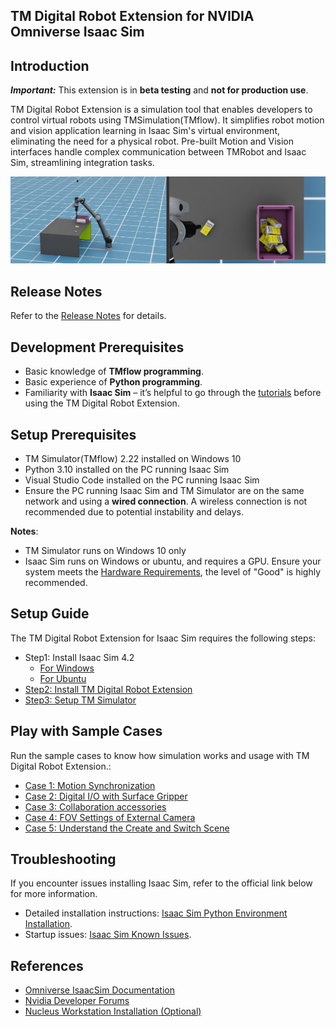 ## TM Digital Robot Extension for NVIDIA Omniverse Isaac Sim

## Introduction

**_Important:_** This extension is in **beta testing** and **not for production use**.

TM Digital Robot Extension is a simulation tool that enables developers to control virtual robots using TMSimulation(TMflow). It simplifies robot motion and vision application learning in Isaac Sim's virtual environment, eliminating the need for a physical robot. Pre-built Motion and Vision interfaces handle complex communication between TMRobot and Isaac Sim, streamlining integration tasks.

![](images/sample.png)

## Release Notes

Refer to the [Release Notes](RELEASE_NOTES.md) for details.

## Development Prerequisites

-   Basic knowledge of **TMflow programming**.
-   Basic experience of **Python programming**.
-   Familiarity with **Isaac Sim** – it’s helpful to go through the [tutorials](https://docs.omniverse.nvidia.com/isaacsim/latest/introductory_tutorials/tutorial_intro_interface.html) before using the TM Digital Robot Extension.

## Setup Prerequisites

-   TM Simulator(TMflow) 2.22 installed on Windows 10
-   Python 3.10 installed on the PC running Isaac Sim
-   Visual Studio Code installed on the PC running Isaac Sim
-   Ensure the PC running Isaac Sim and TM Simulator are on the same network and using a **wired connection**. A wireless connection is not recommended due to potential instability and delays.

**Notes**:

-   TM Simulator runs on Windows 10 only
-   Isaac Sim runs on Windows or ubuntu, and requires a GPU. Ensure your system meets the [Hardware Requirements](https://docs.omniverse.nvidia.com/isaacsim/latest/installation/requirements.html#system-requirements), the level of "Good" is highly recommended.

## Setup Guide

The TM Digital Robot Extension for Isaac Sim requires the following steps:

-   Step1: Install Isaac Sim 4.2
    -   [For Windows](./docs/INSTALL_WINDOWS.md)
    -   [For Ubuntu](./docs/INSTALL_UBUNTU.md)
-   [Step2: Install TM Digital Robot Extension](./docs/INSTALL_EXTENSION.md)
-   [Step3: Setup TM Simulator](./docs/SETUP_TMSIMULATOR.md)

## Play with Sample Cases

Run the sample cases to know how simulation works and usage with TM Digital Robot Extension.:

-   [Case 1: Motion Synchronization](./docs/CASE01.md)
-   [Case 2: Digital I/O with Surface Gripper](./docs/CASE02.md)
-   [Case 3: Collaboration accessories](./docs/CASE03.md)
-   [Case 4: FOV Settings of External Camera](./docs/CASE04.md)
-   [Case 5: Understand the Create and Switch Scene](./docs/CASE05.md)

## Troubleshooting

If you encounter issues installing Isaac Sim, refer to the official link below for more information.

-   Detailed installation instructions: [Isaac Sim Python Environment Installation](https://docs.omniverse.nvidia.com/isaacsim/latest/installation/install_python.html).
-   Startup issues: [Isaac Sim Known Issues](https://docs.omniverse.nvidia.com/isaacsim/latest/known_issues.html).

## References

-   [Omniverse IsaacSim Documentation](https://docs.omniverse.nvidia.com/isaacsim/latest/index.html)
-   [Nvidia Developer Forums](https://forums.developer.nvidia.com/)
-   [Nucleus Workstation Installation (Optional)](./docs/INSTALL_NUCLEUS.md)

